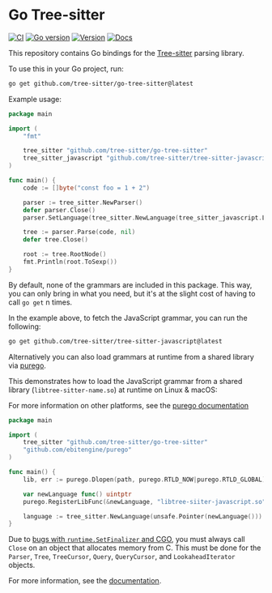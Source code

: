 # Go Tree-sitter

[![CI][ci]](https://github.com/tree-sitter/py-tree-sitter/actions/workflows/ci.yml)
[![Go version][go version]](https://github.com/tree-sitter/go-tree-sitter/blob/master/go.mod)
[![Version][version]](https://github.com/tree-sitter/go-tree-sitter/tags)
[![Docs][docs]](https://pkg.go.dev/github.com/tree-sitter/go-tree-sitter)

This repository contains Go bindings for the [Tree-sitter](https://tree-sitter.github.io/tree-sitter/) parsing library.

To use this in your Go project, run:

```sh
go get github.com/tree-sitter/go-tree-sitter@latest
```

Example usage:

```go
package main

import (
    "fmt"

    tree_sitter "github.com/tree-sitter/go-tree-sitter"
    tree_sitter_javascript "github.com/tree-sitter/tree-sitter-javascript/bindings/go"
)

func main() {
    code := []byte("const foo = 1 + 2")

    parser := tree_sitter.NewParser()
    defer parser.Close()
    parser.SetLanguage(tree_sitter.NewLanguage(tree_sitter_javascript.Language()))

    tree := parser.Parse(code, nil)
    defer tree.Close()

    root := tree.RootNode()
    fmt.Println(root.ToSexp())
}
```

By default, none of the grammars are included in this package.
This way, you can only bring in what you need, but it's at the slight cost of having to call `go get` n times.

In the example above, to fetch the JavaScript grammar, you can run the following:

```sh
go get github.com/tree-sitter/tree-sitter-javascript@latest
```

Alternatively you can also load grammars at runtime from a shared library via [purego](https://github.com/ebitengine/purego).

This demonstrates how to load the JavaScript grammar from a shared library (`libtree-sitter-name.so`) at runtime on Linux & macOS:

For more information on other platforms, see the [purego documentation](https://github.com/ebitengine/purego#supported-platforms)

```go
package main

import (
	tree_sitter "github.com/tree-sitter/go-tree-sitter"
	"github.com/ebitengine/purego"
)

func main() {
	lib, err := purego.Dlopen(path, purego.RTLD_NOW|purego.RTLD_GLOBAL)

	var newLanguage func() uintptr
	purego.RegisterLibFunc(&newLanguage, "libtree-siiter-javascript.so", "tree_sitter_javascript")

	language := tree_sitter.NewLanguage(unsafe.Pointer(newLanguage()))
}
```

Due to [bugs with `runtime.SetFinalizer` and CGO](https://groups.google.com/g/golang-nuts/c/LIWj6Gl--es), you must always call `Close`
on an object that allocates memory from C. This must be done for the `Parser`, `Tree`, `TreeCursor`, `Query`, `QueryCursor`, and `LookaheadIterator` objects.

For more information, see the [documentation](https://pkg.go.dev/github.com/tree-sitter/go-tree-sitter).

[ci]: https://img.shields.io/github/actions/workflow/status/tree-sitter/go-tree-sitter/ci.yml?logo=github&label=CI
[go version]: https://img.shields.io/github/go-mod/go-version/tree-sitter/go-tree-sitter
[version]: https://img.shields.io/github/v/tag/tree-sitter/go-tree-sitter?label=version
[docs]: https://pkg.go.dev/badge/github.com/tree-sitter/go-tree-sitter.svg?style=flat-square
